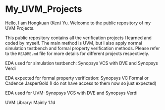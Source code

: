 # My_UVM_Projects

Hello, I am Hongkuan (Ken) Yu. Welcome to the public repository of my UVM Projects. 

This public repository contains all the verification projects I learned and coded by myself. The main method is UVM, but I also apply normal simulation testbench and formal property verification methods. Please refer to the `README.md` file for more details for different projects respectively.<br/>



EDA used for simulation testbench: Synopsys VCS with DVE and Synopsys Verdi

EDA expected for formal property verification: Synopsys VC Formal or Cadence JasperGold (I do not have access to them now so just expected)

EDA used for UVM: Synopsys VCS with DVE and Synopsys Verdi

UVM Library: Mainly 1.1d

 